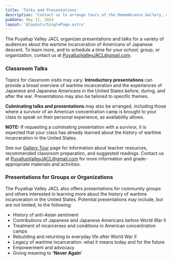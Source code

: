 ```yaml
---
title: 'Talks and Presentations'
description: 'Contact us to arrange tours of the Remembrance Gallery, classroom presentations, and educator workshops about wartime incarceration in the United States.'
pubDate: May 11, 2024
layout: '@layouts/SinglePage.astro'
---
```


The Puyallup Valley JACL organizes presentations and talks for a variety of audiences about the wartime incarceration 
of Americans of Japanese descent. To learn more, and to schedule a time for your school, group, or organization, 
contact us at [PuyallupValleyJACL@gmail.com](mailto:PuyallupValleyJACL@gmail.com).

### Classroom Talks
Topics for classroom visits may vary. **Introductory presentations** can provide a broad overview of wartime incarceration 
and the experiences of Japanese and Japanese Americans in the United States before, during, and after the war. 
Presentations may also be tailored to specific themes. 

**Culminating talks and presentations** may also be arranged, including those where a survivor of an American concentration 
camp is brought to your class to speak on their personal experience, as availability allows. 

**NOTE:** If requesting a culminating presentation with a survivor, it is expected that your class has already learned about 
the history of wartime incarceration in the United States.

See our [Gallery Tour](/gallery/gallery-tours) page for information about teacher resources, recommended classroom preparation, 
and suggested readings. Contact us at [PuyallupValleyJACL@gmail.com](mailto:PuyallupValleyJACL@gmail.com) for more information 
and grade-appropriate materials and activities.

### Presentations for Groups or Organizations
The Puyallup Valley JACL also offers presentations for community groups and others interested in learning more about the 
history of wartime incarceration in the United States. Potential presentations may include, but are not limited, to the following:

* History of anti-Asian sentiment
* Contributions of Japanese and Japanese Americans before World War II
*	Treatment of incarcerees and conditions in American concentration camps
*	Rebuilding and returning to everyday life after World War II
*	Legacy of wartime incarceration: what it means today and for the future
*	Empowerment and advocacy
*	Giving meaning to **&lsquo;Never Again&rsquo;**
